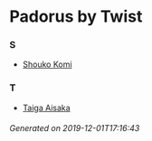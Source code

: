 # Padorus by Twist

### S
* [Shouko Komi](https://github.com/shadow578/Project-Padoru/blob/master/table-of-contents/characters/ShoukoKomi.md)

### T
* [Taiga Aisaka](https://github.com/shadow578/Project-Padoru/blob/master/table-of-contents/characters/TaigaAisaka.md)

###### Generated on 2019-12-01T17:16:43
